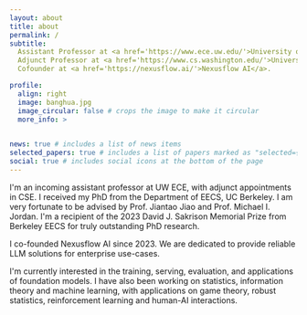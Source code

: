 ```yaml
---
layout: about
title: about
permalink: /
subtitle: 
  Assistant Professor at <a href='https://www.ece.uw.edu/'>University of Washington, ECE Department</a>.
  Adjunct Professor at <a href='https://www.cs.washington.edu/'>University of Washington, CSE Department</a>. 
  Cofounder at <a href='https://nexusflow.ai/'>Nexusflow AI</a>.  

profile:
  align: right
  image: banghua.jpg
  image_circular: false # crops the image to make it circular
  more_info: >
    

news: true # includes a list of news items
selected_papers: true # includes a list of papers marked as "selected={true}"
social: true # includes social icons at the bottom of the page
---
```


I'm an incoming assistant professor at UW ECE, with adjunct appointments in CSE.  I received my PhD from the Department of EECS, UC Berkeley. I am very fortunate to be advised by Prof. Jiantao Jiao and Prof. Michael I. Jordan. I'm a recipient of the 2023 David J. Sakrison Memorial Prize from Berkeley EECS for truly outstanding PhD research.

I co-founded Nexusflow AI since 2023. We are dedicated to provide reliable LLM solutions for enterprise use-cases. 

I'm currently interested in the training, serving, evaluation, and applications of foundation models. I have also been working on statistics, information theory and machine learning, with applications on game theory, robust statistics, reinforcement learning and human-AI interactions.
